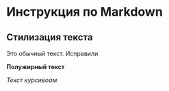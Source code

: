 # Инструкция по Markdown

## Стилизация текста
Это обычный текст. Исправили 

**Полужирный текст**

*Текст курсивоам*